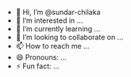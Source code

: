 - 👋 Hi, I’m @sundar-chilaka
- 👀 I’m interested in ...
- 🌱 I’m currently learning ...
- 💞️ I’m looking to collaborate on ...
- 📫 How to reach me ...
- 😄 Pronouns: ...
- ⚡ Fun fact: ...

<!---
sundar-chilaka/sundar-chilaka is a ✨ special ✨ repository because its `README.md` (this file) appears on your GitHub profile.
You can click the Preview link to take a look at your changes.
--->
